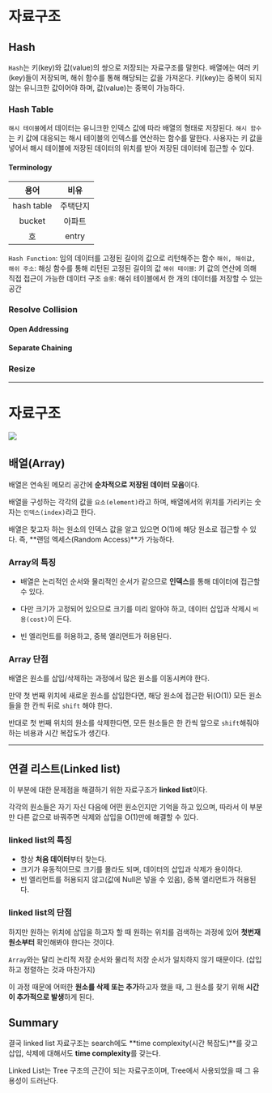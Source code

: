 # 자료구조

## Hash

`Hash`는 키(key)와 값(value)의 쌍으로 저장되는 자료구조를 말한다. 배열에는 여러 키(key)들이 저장되며, 해쉬 함수를 통해 해당되는 값을 가져온다. 키(key)는 중복이 되지 않는 유니크한 값이어야 하며, 값(value)는 중복이 가능하다.

### Hash Table

`해시 테이블`에서 데이터는 유니크한 인덱스 값에 따라 배열의 형태로 저장된다. `해시 함수`는 키 값에 대응되는 해시 테이블의 인덱스를 연산하는 함수를 말한다. 사용자는 키 값을 넣어서 해시 테이블에 저장된 데이터의 위치를 받아 저장된 데이터에 접근할 수 있다.

#### Terminology

|    용어    |   비유   |
| :--------: | :------: |
| hash table | 주택단지 |
|   bucket   |  아파트  |
|     호     |  entry   |

`Hash Function`: 임의 데이터를 고정된 길이의 값으로 리턴해주는 함수
`해쉬, 해쉬값, 해쉬 주소`: 해싱 함수를 통해 리턴된 고정된 길이의 값
`해쉬 테이블`: 키 값의 연산에 의해 직접 접근이 가능한 데이터 구조
`슬롯`: 해쉬 테이블에서 한 개의 데이터를 저장할 수 있는 공간

### Resolve Collision

#### Open Addressing

#### Separate Chaining

### Resize

---

# 자료구조

![](https://velog.velcdn.com/images/huunguk/post/d56e1291-5439-4a05-be55-2d61c65e17f5/image.png)

## 배열(Array)

배열은 연속된 메모리 공간에 **순차적으로 저장된 데이터 모음**이다.

배열을 구성하는 각각의 값을 `요소(element)`라고 하며,
배열에서의 위치를 가리키는 숫자는 `인덱스(index)`라고 한다.

배열은 찾고자 하는 원소의 인덱스 값을 알고 있으면 O(1)에 해당 원소로 접근할 수 있다.
즉, **랜덤 엑세스(Random Access)**가 가능하다.

### Array의 특징

- 배열은 논리적인 순서와 물리적인 순서가 같으므로
  **인덱스**를 통해 데이터에 접근할 수 있다.

- 다만 크기가 고정되어 있으므로 크기를 미리 알아야 하고,
  데이터 삽입과 삭제시 `비용(cost)`이 든다.

- 빈 엘리먼트를 허용하고, 중복 엘리먼트가 허용된다.

### Array 단점

배열은 원소를 삽입/삭제하는 과정에서 많은 원소를 이동시켜야 한다.

만약 첫 번째 위치에 새로운 원소를 삽입한다면,
해당 원소에 접근한 뒤(O(1)) 모든 원소들을 한 칸씩 뒤로 `shift` 해야 한다.

반대로 첫 번째 위치의 원소를 삭제한다면,
모든 원소들은 한 칸씩 앞으로 `shift`해줘야 하는 비용과 시간 복잡도가 생긴다.

---

## 연결 리스트(Linked list)

이 부분에 대한 문제점을 해결하기 위한 자료구조가 **linked list**이다.

각각의 원소들은 자기 자신 다음에 어떤 원소인지만 기억을 하고 있으며,
따라서 이 부분만 다른 값으로 바꿔주면 삭제와 삽입을 O(1)만에 해결할 수 있다.

### linked list의 특징

- 항상 **처음 데이터**부터 찾는다.
- 크기가 유동적이므로 크기를 몰라도 되며, 데이터의 삽입과 삭제가 용이하다.
- 빈 엘리먼트를 허용되지 않고(값에 Null은 넣을 수 있음), 중복 엘리먼트가 허용된다.

### linked list의 단점

하지만 원하는 위치에 삽입을 하고자 할 때
원하는 위치를 검색하는 과정에 있어 **첫번재 원소부터** 확인해봐야 한다는 것이다.

`Array`와는 달리 논리적 저장 순서와 물리적 저장 순서가 일치하지 않기 때문이다.
(삽입하고 정렬하는 것과 마찬가지)

이 과정 때문에 어떠한 **원소를 삭제 또는 추가**하고자 했을 때,
그 원소를 찾기 위해 **시간이 추가적으로 발생**하게 된다.

## Summary

결국 linked list 자료구조는 search에도 **time complexity(시간 복잡도)**를 갖고
삽입, 삭제에 대해서도 **time complexity**를 갖는다.

Linked List는 Tree 구조의 근간이 되는 자료구조이며,
Tree에서 사용되었을 때 그 유용성이 드러난다.
